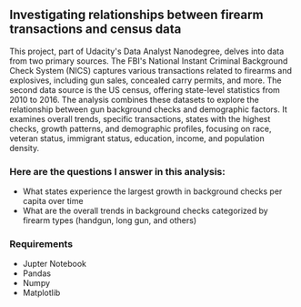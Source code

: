 ## Investigating relationships between firearm transactions and census data

This project, part of Udacity's Data Analyst Nanodegree, delves into data from two primary sources. The FBI's National Instant Criminal Background Check System (NICS) captures various transactions related to firearms and explosives, including gun sales, concealed carry permits, and more. The second data source is the US census, offering state-level statistics from 2010 to 2016. The analysis combines these datasets to explore the relationship between gun background checks and demographic factors. It examines overall trends, specific transactions, states with the highest checks, growth patterns, and demographic profiles, focusing on race, veteran status, immigrant status, education, income, and population density. 

### Here are the questions I answer in this analysis:
- What states experience the largest growth in background checks per capita over time
- What are the overall trends in background checks categorized by firearm types (handgun, long gun, and others)

### Requirements
- Jupter Notebook
- Pandas
- Numpy
- Matplotlib
